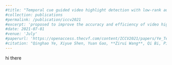 ```yaml
---
#title: "Temporal cue guided video highlight detection with low-rank audio-visual fusion"
#collection: publications
#permalink: /publication/iccv2021
#excerpt: 'proposed to improve the accuracy and efficiency of video highlight detection by combining temporal cues with low-rank audio and video fusion'
#date: 2021-07-01
#venue: 'July'
#paperurl: 'https://openaccess.thecvf.com/content/ICCV2021/papers/Ye_Temporal_Cue_Guided_Video_Highlight_Detection_With_Low-Rank_Audio-Visual_Fusion_ICCV_2021_paper.pdf'
#citation: "Qinghao Ye, Xiyue Shen, Yuan Gao, **Zirui Wang**, Qi Bi, Ping Li, Guang Yang; Proceedings of the IEEE/CVF International Conference on Computer Vision (ICCV), 2021"
---
```

hi there